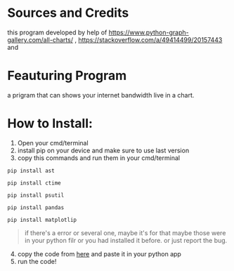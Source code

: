 # Sources and Credits
this program developed by help of https://www.python-graph-gallery.com/all-charts/ , https://stackoverflow.com/a/49414499/20157443 and
# Feauturing Program
a prigram that can shows your internet bandwidth live in a chart.
# How to Install:
1) Open your cmd/terminal
2) install pip on your device and make sure to use last version
3) copy this commands and run them in your cmd/terminal

`pip install ast`

`pip install ctime`

`pip install psutil`

`pip install pandas`

`pip install matplotlip`

>if there's a error or several one, maybe it's for that maybe those were in your python filr or you had installed it before. or just report the bug.
4) copy the code from [here](https://github.com/amiraligpu/Internet_Bandwidth_Chart_Live/blob/main/Bandwidth%20meter%201.0.0.py) and paste it in your python app
5) run the code!
